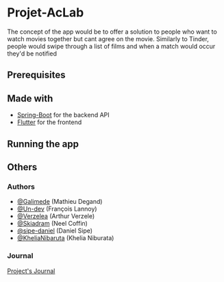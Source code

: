 # Projet-AcLab


  The concept of the app would be to offer a solution to people who want to watch movies together but cant agree on the movie.
  Similarly to Tinder, people would swipe through a list of films and when a match would occur they'd be notified


## Prerequisites

## Made with

* [Spring-Boot](https://spring.io/projects/spring-boot) for the backend API
* [Flutter](https://flutter.dev/) for the frontend

## Running the app

## Others

### Authors

* [@Galimede](https://github.com/Galimede) (Mathieu Degand) 
* [@Un-dev](https://github.com/Un-dev) (François Lannoy)
* [@Verzelea](https://github.com/Verzelea) (Arthur Verzele)
* [@Skiadram](https://github.com/Skiadram) (Neel Coffin)
* [@sipe-daniel](https://github.com/sipe-daniel) (Daniel Sipe)
* [@KheliaNibaruta](https://github.com/KheliaNibaruta) (Khelia Niburata)

### Journal

[Project's Journal](https://github.com/Un-dev/Projet-AcLab/tree/main/Journal)

